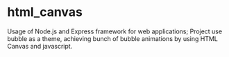 # html_canvas
Usage of Node.js and Express framework for web applications; Project use bubble as a theme, achieving bunch of  bubble animations by using HTML Canvas and javascript.



